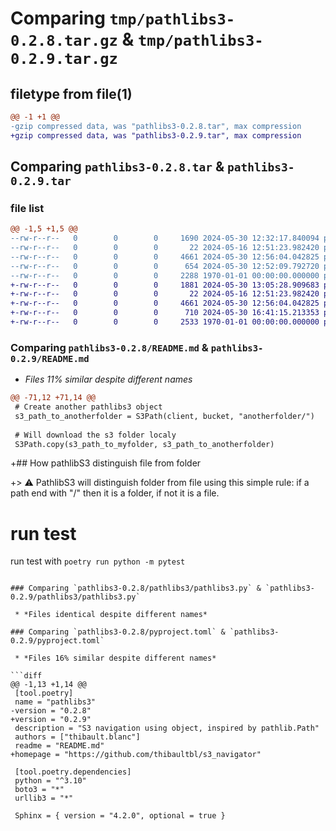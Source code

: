 # Comparing `tmp/pathlibs3-0.2.8.tar.gz` & `tmp/pathlibs3-0.2.9.tar.gz`

## filetype from file(1)

```diff
@@ -1 +1 @@
-gzip compressed data, was "pathlibs3-0.2.8.tar", max compression
+gzip compressed data, was "pathlibs3-0.2.9.tar", max compression
```

## Comparing `pathlibs3-0.2.8.tar` & `pathlibs3-0.2.9.tar`

### file list

```diff
@@ -1,5 +1,5 @@
--rw-r--r--   0        0        0     1690 2024-05-30 12:32:17.840094 pathlibs3-0.2.8/README.md
--rw-r--r--   0        0        0       22 2024-05-16 12:51:23.982420 pathlibs3-0.2.8/pathlibs3/__init__.py
--rw-r--r--   0        0        0     4661 2024-05-30 12:56:04.042825 pathlibs3-0.2.8/pathlibs3/pathlibs3.py
--rw-r--r--   0        0        0      654 2024-05-30 12:52:09.792720 pathlibs3-0.2.8/pyproject.toml
--rw-r--r--   0        0        0     2288 1970-01-01 00:00:00.000000 pathlibs3-0.2.8/PKG-INFO
+-rw-r--r--   0        0        0     1881 2024-05-30 13:05:28.909683 pathlibs3-0.2.9/README.md
+-rw-r--r--   0        0        0       22 2024-05-16 12:51:23.982420 pathlibs3-0.2.9/pathlibs3/__init__.py
+-rw-r--r--   0        0        0     4661 2024-05-30 12:56:04.042825 pathlibs3-0.2.9/pathlibs3/pathlibs3.py
+-rw-r--r--   0        0        0      710 2024-05-30 16:41:15.213353 pathlibs3-0.2.9/pyproject.toml
+-rw-r--r--   0        0        0     2533 1970-01-01 00:00:00.000000 pathlibs3-0.2.9/PKG-INFO
```

### Comparing `pathlibs3-0.2.8/README.md` & `pathlibs3-0.2.9/README.md`

 * *Files 11% similar despite different names*

```diff
@@ -71,12 +71,14 @@
 # Create another pathlibs3 object
 s3_path_to_anotherfolder = S3Path(client, bucket, "anotherfolder/")
 
 # Will download the s3 folder localy
 S3Path.copy(s3_path_to_myfolder, s3_path_to_anotherfolder)
 ```
 
+## How pathlibS3 distinguish file from folder
 
+> :warning: PathlibS3 will distinguish folder from file using this simple rule: if a path end with "/" then it is a folder, if not it is a file.
 
 # run test
 
 run test with `poetry run python -m pytest`
```

### Comparing `pathlibs3-0.2.8/pathlibs3/pathlibs3.py` & `pathlibs3-0.2.9/pathlibs3/pathlibs3.py`

 * *Files identical despite different names*

### Comparing `pathlibs3-0.2.8/pyproject.toml` & `pathlibs3-0.2.9/pyproject.toml`

 * *Files 16% similar despite different names*

```diff
@@ -1,13 +1,14 @@
 [tool.poetry]
 name = "pathlibs3"
-version = "0.2.8"
+version = "0.2.9"
 description = "S3 navigation using object, inspired by pathlib.Path"
 authors = ["thibault.blanc"]
 readme = "README.md"
+homepage = "https://github.com/thibaultbl/s3_navigator"
 
 [tool.poetry.dependencies]
 python = "^3.10"
 boto3 = "*"
 urllib3 = "*"
 
 Sphinx = { version = "4.2.0", optional = true }
```

